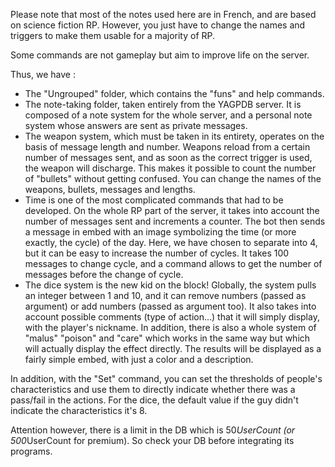 Please note that most of the notes used here are in French, and are based on science fiction RP. However, you just have to change the names and triggers to make them usable for a majority of RP.

Some commands are not gameplay but aim to improve life on the server.



Thus, we have :
- The "Ungrouped" folder, which contains the "funs" and help commands.
- The note-taking folder, taken entirely from the YAGPDB server. It is composed of a note system for the whole server, and a personal note system whose answers are sent as private messages.
- The weapon system, which must be taken in its entirety, operates on the basis of message length and number. Weapons reload from a certain number of messages sent, and as soon as the correct trigger is used, the weapon will discharge. This makes it possible to count the number of "bullets" without getting confused. You can change the names of the weapons, bullets, messages and lengths.
- Time is one of the most complicated commands that had to be developed. On the whole RP part of the server, it takes into account the number of messages sent and increments a counter. The bot then sends a message in embed with an image symbolizing the time (or more exactly, the cycle) of the day. Here, we have chosen to separate into 4, but it can be easy to increase the number of cycles. It takes 100 messages to change cycle, and a command allows to get the number of messages before the change of cycle.
- The dice system is the new kid on the block! Globally, the system pulls an integer between 1 and 10, and it can remove numbers (passed as argument) or add numbers (passed as argument too). It also takes into account possible comments (type of action...) that it will simply display, with the player's nickname.
In addition, there is also a whole system of "malus" "poison" and "care" which works in the same way but which will actually display the effect directly.
The results will be displayed as a fairly simple embed, with just a color and a description.

In addition, with the "Set" command, you can set the thresholds of people's characteristics and use them to directly indicate whether there was a pass/fail in the actions. For the dice, the default value if the guy didn't indicate the characteristics it's 8. 

Attention however, there is a limit in the DB which is 50*UserCount (or 500*UserCount for premium). So check your DB before integrating its programs.
